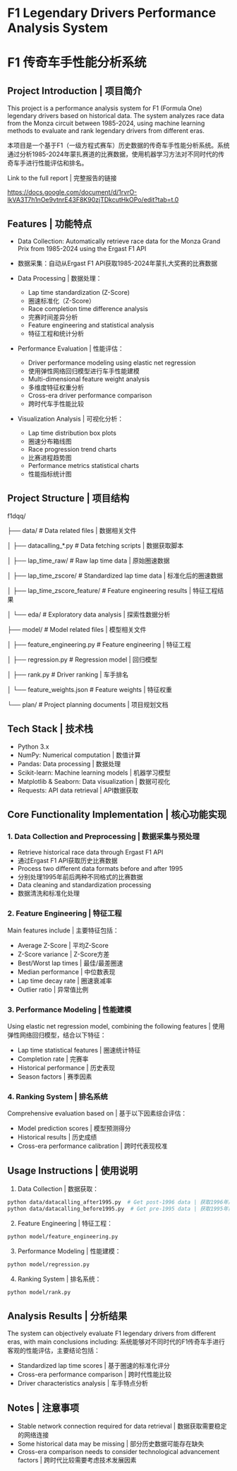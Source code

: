 # F1 Legendary Drivers Performance Analysis System
# F1 传奇车手性能分析系统

## Project Introduction | 项目简介

This project is a performance analysis system for F1 (Formula One) legendary drivers based on historical data. The system analyzes race data from the Monza circuit between 1985-2024, using machine learning methods to evaluate and rank legendary drivers from different eras.

本项目是一个基于F1（一级方程式赛车）历史数据的传奇车手性能分析系统。系统通过分析1985-2024年蒙扎赛道的比赛数据，使用机器学习方法对不同时代的传奇车手进行性能评估和排名。

Link to the full report | 完整报告的链接

https://docs.google.com/document/d/1rvrO-lkVA3T7h1nOe9vtnrE43F8K90zjTDkcutHkOPo/edit?tab=t.0

## Features | 功能特点

- Data Collection: Automatically retrieve race data for the Monza Grand Prix from 1985-2024 using the Ergast F1 API
- 数据采集：自动从Ergast F1 API获取1985-2024年蒙扎大奖赛的比赛数据

- Data Processing | 数据处理：
  - Lap time standardization (Z-Score)
  - 圈速标准化（Z-Score）
  - Race completion time difference analysis
  - 完赛时间差异分析
  - Feature engineering and statistical analysis
  - 特征工程和统计分析

- Performance Evaluation | 性能评估：
  - Driver performance modeling using elastic net regression
  - 使用弹性网络回归模型进行车手性能建模
  - Multi-dimensional feature weight analysis
  - 多维度特征权重分析
  - Cross-era driver performance comparison
  - 跨时代车手性能比较

- Visualization Analysis | 可视化分析：
  - Lap time distribution box plots
  - 圈速分布箱线图
  - Race progression trend charts
  - 比赛进程趋势图
  - Performance metrics statistical charts
  - 性能指标统计图

## Project Structure | 项目结构
f1dqq/

├── data/                      # Data related files | 数据相关文件

│   ├── datacalling_*.py      # Data fetching scripts | 数据获取脚本

│   ├── lap_time_raw/         # Raw lap time data | 原始圈速数据

│   ├── lap_time_zscore/      # Standardized lap time data | 标准化后的圈速数据

│   ├── lap_time_zscore_feature/  # Feature engineering results | 特征工程结果

│   └── eda/                  # Exploratory data analysis | 探索性数据分析

├── model/                    # Model related files | 模型相关文件

│   ├── feature_engineering.py # Feature engineering | 特征工程

│   ├── regression.py         # Regression model | 回归模型

│   ├── rank.py              # Driver ranking | 车手排名

│   └── feature_weights.json  # Feature weights | 特征权重

└── plan/                     # Project planning documents | 项目规划文档



## Tech Stack | 技术栈

- Python 3.x
- NumPy: Numerical computation | 数值计算
- Pandas: Data processing | 数据处理
- Scikit-learn: Machine learning models | 机器学习模型
- Matplotlib & Seaborn: Data visualization | 数据可视化
- Requests: API data retrieval | API数据获取

## Core Functionality Implementation | 核心功能实现

### 1. Data Collection and Preprocessing | 数据采集与预处理

- Retrieve historical race data through Ergast F1 API
- 通过Ergast F1 API获取历史比赛数据
- Process two different data formats before and after 1995
- 分别处理1995年前后两种不同格式的比赛数据
- Data cleaning and standardization processing
- 数据清洗和标准化处理

### 2. Feature Engineering | 特征工程

Main features include | 主要特征包括：
- Average Z-Score | 平均Z-Score
- Z-Score variance | Z-Score方差
- Best/Worst lap times | 最佳/最差圈速
- Median performance | 中位数表现
- Lap time decay rate | 圈速衰减率
- Outlier ratio | 异常值比例

### 3. Performance Modeling | 性能建模

Using elastic net regression model, combining the following features | 使用弹性网络回归模型，结合以下特征：
- Lap time statistical features | 圈速统计特征
- Completion rate | 完赛率
- Historical performance | 历史表现
- Season factors | 赛季因素

### 4. Ranking System | 排名系统

Comprehensive evaluation based on | 基于以下因素综合评估：
- Model prediction scores | 模型预测得分
- Historical results | 历史成绩
- Cross-era performance calibration | 跨时代表现校准

## Usage Instructions | 使用说明

1. Data Collection | 数据获取：
```bash
python data/datacalling_after1995.py  # Get post-1996 data | 获取1996年后数据
python data/datacalling_before1995.py  # Get pre-1995 data | 获取1995年前数据
```

2. Feature Engineering | 特征工程：
```bash
python model/feature_engineering.py
```
3. Performance Modeling | 性能建模：
```bash
python model/regression.py
```
4. Ranking System | 排名系统：
```bash
python model/rank.py
```
## Analysis Results | 分析结果
The system can objectively evaluate F1 legendary drivers from different eras, with main conclusions including:
系统能够对不同时代的F1传奇车手进行客观的性能评估，主要结论包括：

- Standardized lap time scores | 基于圈速的标准化评分
- Cross-era performance comparison | 跨时代性能比较
- Driver characteristics analysis | 车手特点分析

## Notes | 注意事项
- Stable network connection required for data retrieval | 数据获取需要稳定的网络连接
- Some historical data may be missing | 部分历史数据可能存在缺失
- Cross-era comparison needs to consider technological advancement factors | 跨时代比较需要考虑技术发展因素